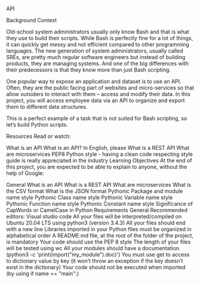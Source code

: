 API

Background Context

Old-school system administrators usually only know Bash and that is what they use to build their scripts. While Bash is perfectly fine for a lot of things, it can quickly get messy and not efficient compared to other programming languages. The new generation of system administrators, usually called SREs, are pretty much regular software engineers but instead of building products, they are managing systems. And one of the big differences with their predecessors is that they know more than just Bash scripting.

One popular way to expose an application and dataset is to use an API. Often, they are the public facing part of websites and micro-services so that allow outsiders to interact with them – access and modify their data. In this project, you will access employee data via an API to organize and export them to different data structures.

This is a perfect example of a task that is not suited for Bash scripting, so let’s build Python scripts.

Resources Read or watch:

What is an API What is an API? In English, please What is a REST API What are microservices PEP8 Python style - having a clean code respecting style guide is really appreciated in the industry Learning Objectives At the end of this project, you are expected to be able to explain to anyone, without the help of Google:

General What is an API What is a REST API What are microservices What is the CSV format What is the JSON format Pythonic Package and module name style Pythonic Class name style Pythonic Variable name style Pythonic Function name style Pythonic Constant name style Significance of CapWords or CamelCase in Python Requirements General Recommended editors: Visual studio code All your files will be interpreted/compiled on Ubuntu 20.04 LTS using python3 (version 3.4.3) All your files should end with a new line Libraries imported in your Python files must be organized in alphabetical order A README.md file, at the root of the folder of the project, is mandatory Your code should use the PEP 8 style The length of your files will be tested using wc All your modules should have a documentation (python3 -c 'print(import("my_module").doc)') You must use get to access to dictionary value by key (it won’t throw an exception if the key doesn’t exist in the dictionary) Your code should not be executed when imported (by using if name == "main":)